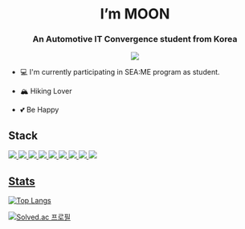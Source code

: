 <div align=center>
<h1>I’m MOON </h1>
<h3>An Automotive IT Convergence student from Korea</h3>
<img src="https://img.shields.io/badge/newsm5403@kookmin.ac.kr-EA4335?style=for-the-badge&log=appveyor&logo=gmail&logoColor=white"/>
</div>

- 💻  I'm currently participating in SEA:ME program as student.

- 🏔️  Hiking Lover

- 💕  Be Happy


## Stack
<a href="버튼을 눌렀을 때 이동할 링크" target="_blank"><img src="https://img.shields.io/badge/python-3776AB?style=for-the-badge&log=appveyor&logo=python&logoColor=white"/>
<a href="버튼을 눌렀을 때 이동할 링크" target="_blank"><img src="https://img.shields.io/badge/c++-00599C?style=for-the-badge&log=appveyor&logo=cplusplus&logoColor=white"/>
<a href="버튼을 눌렀을 때 이동할 링크" target="_blank"><img src="https://img.shields.io/badge/Delphi-EE1F35?style=for-the-badge&log=appveyor&logo=delphi&logoColor=white"/>
<a href="버튼을 눌렀을 때 이동할 링크" target="_blank"><img src="https://img.shields.io/badge/Arduino-00979D?style=for-the-badge&log=appveyor&logo=arduino&logoColor=white"/>
<a href="버튼을 눌렀을 때 이동할 링크" target="_blank"><img src="https://img.shields.io/badge/pytorch-EE4C2C?style=for-the-badge&log=appveyor&logo=pytorch&logoColor=white"/>
<a href="버튼을 눌렀을 때 이동할 링크" target="_blank"><img src="https://img.shields.io/badge/raspberry pi-A22846?style=for-the-badge&log=appveyor&logo=raspberry pi&logoColor=white"/>
<a href="버튼을 눌렀을 때 이동할 링크" target="_blank"><img src="https://img.shields.io/badge/Qt-41CD52?style=for-the-badge&log=appveyor&logo=Qt&logoColor=white"/>
<a href="버튼을 눌렀을 때 이동할 링크" target="_blank"><img src="https://img.shields.io/badge/azure-0078D4?style=for-the-badge&log=appveyor&logo=Microsoft Azure&logoColor=white"/>
  <a href="버튼을 눌렀을 때 이동할 링크" target="_blank"><img src="https://img.shields.io/badge/dart-0175C2?style=for-the-badge&log=appveyor&logo=dart&logoColor=white"/>
## Stats
[![Top Langs](https://github-readme-stats.vercel.app/api/top-langs/?username=MoonGyu-Jeong&theme=dracula)](https://github.com/anuraghazra/github-readme-stats)

[![Solved.ac 프로필](http://mazassumnida.wtf/api/generate_badge?boj=tn1314)](https://solved.ac/tn1314)
